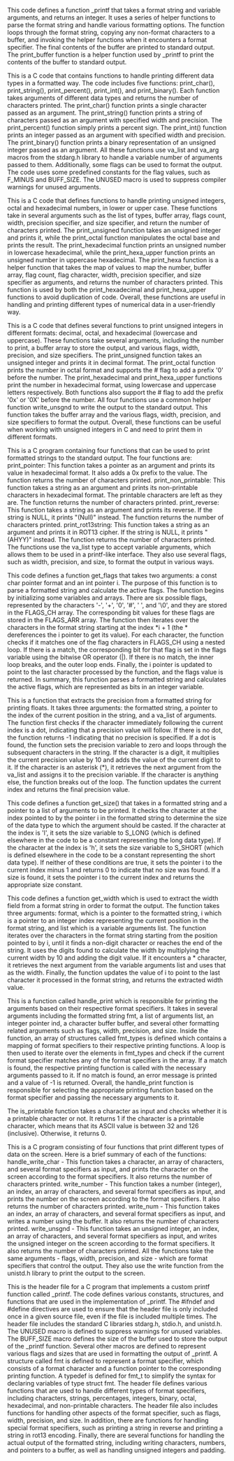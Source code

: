 This code defines a function _printf that takes a format string and variable arguments, and returns an integer. It uses a series of helper functions to parse the format string and handle various formatting options. The function loops through the format string, copying any non-format characters to a buffer, and invoking the helper functions when it encounters a format specifier. The final contents of the buffer are printed to standard output. The print_buffer function is a helper function used by _printf to print the contents of the buffer to standard output.

This is a C code that contains functions to handle printing different data types in a formatted way. The code includes five functions: print_char(), print_string(), print_percent(), print_int(), and print_binary(). Each function takes arguments of different data types and returns the number of characters printed.
The print_char() function prints a single character passed as an argument. The print_string() function prints a string of characters passed as an argument with specified width and precision. The print_percent() function simply prints a percent sign. The print_int() function prints an integer passed as an argument with specified width and precision. The print_binary() function prints a binary representation of an unsigned integer passed as an argument.
All these functions use va_list and va_arg macros from the stdarg.h library to handle a variable number of arguments passed to them. Additionally, some flags can be used to format the output. The code uses some predefined constants for the flag values, such as F_MINUS and BUFF_SIZE. The UNUSED macro is used to suppress compiler warnings for unused arguments.

This is a C code that defines functions to handle printing unsigned integers, octal and hexadecimal numbers, in lower or upper case. These functions take in several arguments such as the list of types, buffer array, flags count, width, precision specifier, and size specifier, and return the number of characters printed.
The print_unsigned function takes an unsigned integer and prints it, while the print_octal function manipulates the octal base and prints the result. The print_hexadecimal function prints an unsigned number in lowercase hexadecimal, while the print_hexa_upper function prints an unsigned number in uppercase hexadecimal.
The print_hexa function is a helper function that takes the map of values to map the number, buffer array, flag count, flag character, width, precision specifier, and size specifier as arguments, and returns the number of characters printed. This function is used by both the print_hexadecimal and print_hexa_upper functions to avoid duplication of code.
Overall, these functions are useful in handling and printing different types of numerical data in a user-friendly way.

This is a C code that defines several functions to print unsigned integers in different formats: decimal, octal, and hexadecimal (lowercase and uppercase). These functions take several arguments, including the number to print, a buffer array to store the output, and various flags, width, precision, and size specifiers.
The print_unsigned function takes an unsigned integer and prints it in decimal format. The print_octal function prints the number in octal format and supports the # flag to add a prefix '0' before the number. The print_hexadecimal and print_hexa_upper functions print the number in hexadecimal format, using lowercase and uppercase letters respectively. Both functions also support the # flag to add the prefix '0x' or '0X' before the number.
All four functions use a common helper function write_unsgnd to write the output to the standard output. This function takes the buffer array and the various flags, width, precision, and size specifiers to format the output.
Overall, these functions can be useful when working with unsigned integers in C and need to print them in different formats.

This is a C program containing four functions that can be used to print formatted strings to the standard output.
The four functions are:
print_pointer: This function takes a pointer as an argument and prints its value in hexadecimal format. It also adds a 0x prefix to the value. The function returns the number of characters printed.
print_non_printable: This function takes a string as an argument and prints its non-printable characters in hexadecimal format. The printable characters are left as they are. The function returns the number of characters printed.
print_reverse: This function takes a string as an argument and prints its reverse. If the string is NULL, it prints "(Null)" instead. The function returns the number of characters printed.
print_rot13string: This function takes a string as an argument and prints it in ROT13 cipher. If the string is NULL, it prints "(AHYY)" instead. The function returns the number of characters printed.
The functions use the va_list type to accept variable arguments, which allows them to be used in a printf-like interface. They also use several flags, such as width, precision, and size, to format the output in various ways.

This code defines a function get_flags that takes two arguments: a const char pointer format and an int pointer i. The purpose of this function is to parse a formatted string and calculate the active flags.
The function begins by initializing some variables and arrays. There are six possible flags, represented by the characters '-', '+', '0', '#', ' ', and '\0', and they are stored in the FLAGS_CH array. The corresponding bit values for these flags are stored in the FLAGS_ARR array.
The function then iterates over the characters in the format string starting at the index *i + 1 (the * dereferences the i pointer to get its value). For each character, the function checks if it matches one of the flag characters in FLAGS_CH using a nested loop. If there is a match, the corresponding bit for that flag is set in the flags variable using the bitwise OR operator (|). If there is no match, the inner loop breaks, and the outer loop ends.
Finally, the i pointer is updated to point to the last character processed by the function, and the flags value is returned.
In summary, this function parses a formatted string and calculates the active flags, which are represented as bits in an integer variable.

This is a function that extracts the precision from a formatted string for printing floats. It takes three arguments: the formatted string, a pointer to the index of the current position in the string, and a va_list of arguments.
The function first checks if the character immediately following the current index is a dot, indicating that a precision value will follow. If there is no dot, the function returns -1 indicating that no precision is specified.
If a dot is found, the function sets the precision variable to zero and loops through the subsequent characters in the string. If the character is a digit, it multiplies the current precision value by 10 and adds the value of the current digit to it. If the character is an asterisk (*), it retrieves the next argument from the va_list and assigns it to the precision variable. If the character is anything else, the function breaks out of the loop.
The function updates the current index and returns the final precision value.

This code defines a function get_size() that takes in a formatted string and a pointer to a list of arguments to be printed. It checks the character at the index pointed to by the pointer i in the formatted string to determine the size of the data type to which the argument should be casted.
If the character at the index is 'l', it sets the size variable to S_LONG (which is defined elsewhere in the code to be a constant representing the long data type). If the character at the index is 'h', it sets the size variable to S_SHORT (which is defined elsewhere in the code to be a constant representing the short data type).
If neither of these conditions are true, it sets the pointer i to the current index minus 1 and returns 0 to indicate that no size was found. If a size is found, it sets the pointer i to the current index and returns the appropriate size constant.

This code defines a function get_width which is used to extract the width field from a format string in order to format the output. The function takes three arguments: format, which is a pointer to the formatted string, i which is a pointer to an integer index representing the current position in the format string, and list which is a variable arguments list.
The function iterates over the characters in the format string starting from the position pointed to by i, until it finds a non-digit character or reaches the end of the string. It uses the digits found to calculate the width by multiplying the current width by 10 and adding the digit value. If it encounters a * character, it retrieves the next argument from the variable arguments list and uses that as the width.
Finally, the function updates the value of i to point to the last character it processed in the format string, and returns the extracted width value.

This is a function called handle_print which is responsible for printing the arguments based on their respective format specifiers. It takes in several arguments including the formatted string fmt, a list of arguments list, an integer pointer ind, a character buffer buffer, and several other formatting related arguments such as flags, width, precision, and size.
Inside the function, an array of structures called fmt_types is defined which contains a mapping of format specifiers to their respective printing functions. A loop is then used to iterate over the elements in fmt_types and check if the current format specifier matches any of the format specifiers in the array. If a match is found, the respective printing function is called with the necessary arguments passed to it. If no match is found, an error message is printed and a value of -1 is returned.
Overall, the handle_print function is responsible for selecting the appropriate printing function based on the format specifier and passing the necessary arguments to it.

The is_printable function takes a character as input and checks whether it is a printable character or not.
It returns 1 if the character is a printable character, which means that its ASCII value is between 32 and 126 (inclusive). Otherwise, it returns 0.

This is a C program consisting of four functions that print different types of data on the screen. Here is a brief summary of each of the functions:
handle_write_char - This function takes a character, an array of characters, and several format specifiers as input, and prints the character on the screen according to the format specifiers. It also returns the number of characters printed.
write_number - This function takes a number (integer), an index, an array of characters, and several format specifiers as input, and prints the number on the screen according to the format specifiers. It also returns the number of characters printed.
write_num - This function takes an index, an array of characters, and several format specifiers as input, and writes a number using the buffer. It also returns the number of characters printed.
write_unsgnd - This function takes an unsigned integer, an index, an array of characters, and several format specifiers as input, and writes the unsigned integer on the screen according to the format specifiers. It also returns the number of characters printed.
All the functions take the same arguments - flags, width, precision, and size - which are format specifiers that control the output. They also use the write function from the unistd.h library to print the output to the screen.

This is the header file for a C program that implements a custom printf function called _printf. The code defines various constants, structures, and functions that are used in the implementation of _printf.
The #ifndef and #define directives are used to ensure that the header file is only included once in a given source file, even if the file is included multiple times.
The header file includes the standard C libraries stdarg.h, stdio.h, and unistd.h.
The UNUSED macro is defined to suppress warnings for unused variables.
The BUFF_SIZE macro defines the size of the buffer used to store the output of the _printf function.
Several other macros are defined to represent various flags and sizes that are used in formatting the output of _printf.
A structure called fmt is defined to represent a format specifier, which consists of a format character and a function pointer to the corresponding printing function.
A typedef is defined for fmt_t to simplify the syntax for declaring variables of type struct fmt.
The header file defines various functions that are used to handle different types of format specifiers, including characters, strings, percentages, integers, binary, octal, hexadecimal, and non-printable characters.
The header file also includes functions for handling other aspects of the format specifier, such as flags, width, precision, and size.
In addition, there are functions for handling special format specifiers, such as printing a string in reverse and printing a string in rot13 encoding.
Finally, there are several functions for handling the actual output of the formatted string, including writing characters, numbers, and pointers to a buffer, as well as handling unsigned integers and padding.

